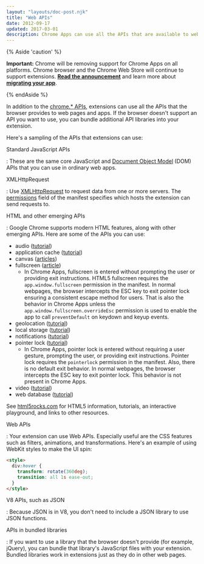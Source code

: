 ```yaml
---
layout: "layouts/doc-post.njk"
title: "Web APIs"
date: 2012-09-17
updated: 2017-03-01
description: Chrome Apps can use all the APIs that are available to websites.
---
```


{% Aside 'caution' %}

**Important:** Chrome will be removing support for Chrome Apps on all platforms. Chrome browser and
the Chrome Web Store will continue to support extensions. [**Read the announcement**][1] and learn
more about [**migrating your app**][2].

{% endAside %}

In addition to the [chrome.\* APIs][3], extensions can use all the APIs that the browser provides to
web pages and apps. If the browser doesn't support an API you want to use, you can bundle additional
API libraries into your extension.

Here's a sampling of the APIs that extensions can use:

Standard JavaScript APIs

: These are the same core JavaScript and [Document Object Model][4] (DOM) APIs that you can use in
ordinary web apps.

XMLHttpRequest

: Use [XMLHttpRequest][5] to request data from one or more servers. The [permissions][6] field of the
manifest specifies which hosts the extension can send requests to.

HTML and other emerging APIs

: Google Chrome supports modern HTML features, along with other emerging APIs. Here are some of the
APIs you can use:

- audio ([tutorial][7])
- application cache ([tutorial][8])
- canvas ([articles][9])
- fullscreen ([article][10])
  - In Chrome Apps, fullscreen is entered without prompting the user or providing exit instructions.
    HTML5 fullscreen requires the `app.window.fullscreen` permission in the manifest. In normal
    webpages, the browser intercepts the ESC key to exit pointer lock ensuring a consistent escape
    method for users. That is also the behavior in Chrome Apps unless the
    `app.window.fullscreen.overrideEsc` permission is used to enable the app to call
    `preventDefault` on keydown and keyup events.
- geolocation ([tutorial][11])
- local storage ([tutorial][12])
- notifications ([tutorial][13])
- pointer lock ([tutorial][14])
  - In Chrome Apps, pointer lock is entered without requiring a user gesture, prompting the user, or
    providing exit instructions. Pointer lock requires the `pointerlock` permission in the manifest.
    Also, there is no default exit behavior. In normal webpages, the browser intercepts the ESC key
    to exit pointer lock. This behavior is not present in Chrome Apps.
- video ([tutorial][15])
- web database ([tutorial][16])

See [html5rocks.com][17] for HTML5 information, tutorials, an interactive playground, and links to
other resources.

Web APIs

: Your extension can use Web APIs. Especially useful are the CSS features such as filters,
animations, and transformations. Here's an example of using WebKit styles to make the UI spin:

```html
<style>
  div:hover {
    transform: rotate(360deg);
    transition: all 1s ease-out;
  }
</style>
```

V8 APIs, such as JSON

: Because JSON is in V8, you don't need to include a JSON library to use JSON functions.

APIs in bundled libraries

: If you want to use a library that the browser doesn't provide (for example, jQuery), you can bundle
that library's JavaScript files with your extension. Bundled libraries work in extensions just as
they do in other web pages.

[1]: https://blog.chromium.org/2020/08/changes-to-chrome-app-support-timeline.html
[2]: /apps/migration
[3]: /docs/extensions/reference/
[4]: https://developer.mozilla.org/en/Gecko_DOM_Reference
[5]: /docs/extensions/mv2/xhr/
[6]: /docs/extensions/mv2/declare_permissions/
[7]: http://www.html5rocks.com/tutorials/audio/quick/
[8]: http://www.html5rocks.com/tutorials/appcache/beginner/
[9]: http://www.html5rocks.com/en/tutorials/#canvas
[10]: http://updates.html5rocks.com/2011/10/Let-Your-Content-Do-the-Talking-Fullscreen-API
[11]: http://www.html5rocks.com/tutorials/geolocation/trip_meter/
[12]: http://www.html5rocks.com/en/tutorials/offline/storage/
[13]: http://www.html5rocks.com/tutorials/notifications/quick/
[14]: http://www.html5rocks.com/en/tutorials/pointerlock/intro/
[15]: http://www.html5rocks.com/en/tutorials/video/basics/
[16]: http://www.html5rocks.com/tutorials/webdatabase/todo/
[17]: http://www.html5rocks.com
